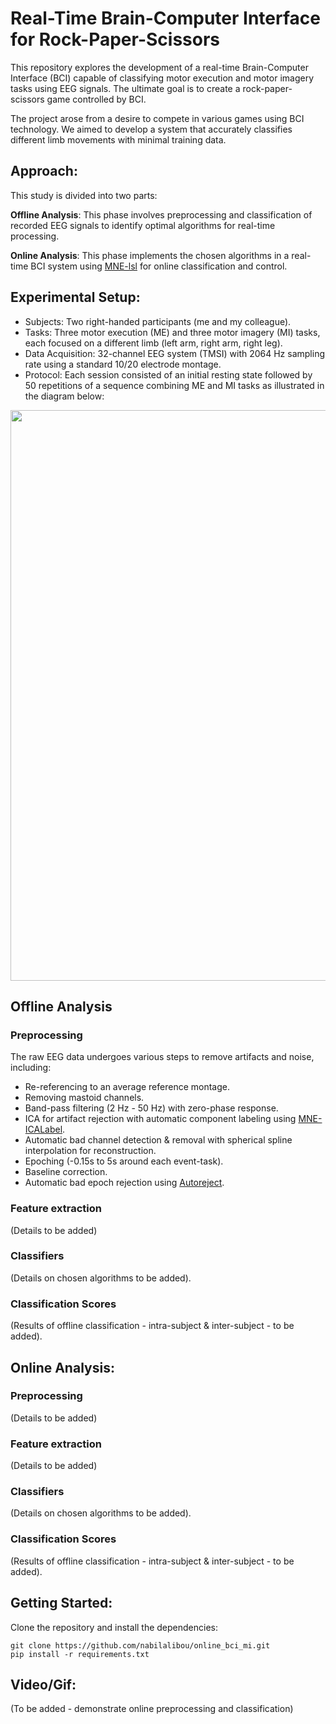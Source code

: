 # Real-Time Brain-Computer Interface for Rock-Paper-Scissors

This repository explores the development of a real-time Brain-Computer Interface (BCI) capable of classifying motor 
execution and motor imagery tasks using EEG signals. The ultimate goal is to create a rock-paper-scissors game 
controlled by BCI.  

The project arose from a desire to compete in various games using BCI technology. We aimed to develop a system that 
accurately classifies different limb movements with minimal training data.

## Approach:

This study is divided into two parts:

**Offline Analysis**: This phase involves preprocessing and classification of recorded EEG signals to identify optimal 
algorithms for real-time processing.

**Online Analysis**: This phase implements the chosen algorithms in a real-time BCI system using [MNE-lsl](https://github.com/mne-tools/mne-lsl) for online 
classification and control.

## Experimental Setup:

- Subjects: Two right-handed participants (me and my colleague).
- Tasks: Three motor execution (ME) and three motor imagery (MI) tasks, each focused on a different limb (left arm, right 
arm, right leg).
- Data Acquisition: 32-channel EEG system (TMSI) with 2064 Hz sampling rate using a standard 10/20 electrode montage.
- Protocol: Each session consisted of an initial resting state followed by 50 repetitions of a sequence combining ME and 
MI tasks as illustrated in the diagram below:

<p align="center">
<img src="docs\readme_img\protocol.png" width="547" height="913">
</p>

## Offline Analysis
### Preprocessing
The raw EEG data undergoes various steps to remove artifacts and noise, including:
- Re-referencing to an average reference montage.
- Removing mastoid channels.
- Band-pass filtering (2 Hz - 50 Hz) with zero-phase response.
- ICA for artifact rejection with automatic component labeling using [MNE-ICALabel](https://github.com/mne-tools/mne-icalabel).
- Automatic bad channel detection & removal with spherical spline interpolation for reconstruction.
- Epoching (-0.15s to 5s around each event-task).
- Baseline correction.
- Automatic bad epoch rejection using [Autoreject](https://autoreject.github.io/stable/index.html).

### Feature extraction 
(Details to be added)  
### Classifiers
(Details on chosen algorithms to be added).  
### Classification Scores 
(Results of offline classification - intra-subject & inter-subject - to be added).  

## Online Analysis: 
### Preprocessing
(Details to be added) 
### Feature extraction 
(Details to be added)  
### Classifiers
(Details on chosen algorithms to be added).  
### Classification Scores 
(Results of offline classification - intra-subject & inter-subject - to be added).

## Getting Started:
Clone the repository and install the dependencies:
```
git clone https://github.com/nabilalibou/online_bci_mi.git
pip install -r requirements.txt
```

## Video/Gif: 
(To be added - demonstrate online preprocessing and classification)